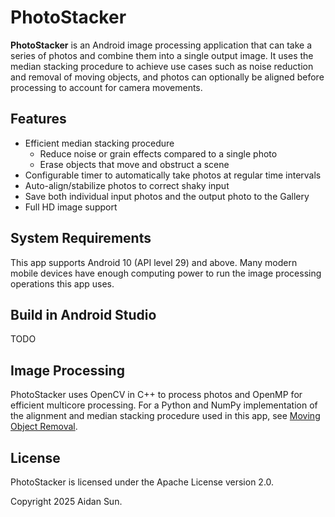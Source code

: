 # PhotoStacker

**PhotoStacker** is an Android image processing application that can take a series of photos and combine them into a single output image. It uses the median stacking procedure to achieve use cases such as noise reduction and removal of moving objects, and photos can optionally be aligned before processing to account for camera movements.

## Features

- Efficient median stacking procedure
  - Reduce noise or grain effects compared to a single photo
  - Erase objects that move and obstruct a scene
- Configurable timer to automatically take photos at regular time intervals
- Auto-align/stabilize photos to correct shaky input
- Save both individual input photos and the output photo to the Gallery
- Full HD image support

## System Requirements

This app supports Android 10 (API level 29) and above. Many modern mobile devices have enough computing power to run the image processing operations this app uses.

## Build in Android Studio

TODO

## Image Processing

PhotoStacker uses OpenCV in C++ to process photos and OpenMP for efficient multicore processing. For a Python and NumPy implementation of the alignment and median stacking procedure used in this app, see [Moving Object Removal](https://github.com/AidanSun05/moving-object-removal).

## License

PhotoStacker is licensed under the Apache License version 2.0.

Copyright 2025 Aidan Sun.
